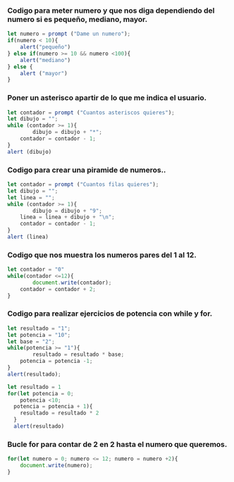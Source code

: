 ### Codigo para meter numero y que nos diga dependiendo del numero si es pequeño, mediano, mayor.
```javascript
let numero = prompt ("Dame un numero");
if(numero < 10){
	alert("pequeño")
} else if(numero >= 10 && numero <100){
	alert("mediano")
} else {
	alert ("mayor")
}
```
### Poner un asterisco apartir de lo que me indica el usuario.
```javascript
let contador = prompt ("Cuantos asteriscos quieres");
let dibujo = "";
while (contador >= 1){
		dibujo = dibujo + "*";
    contador = contador - 1;
}
alert (dibujo)
```
### Codigo para crear una piramide de numeros..
```javascript
let contador = prompt ("Cuantos filas quieres");
let dibujo = "";
let linea = "";
while (contador >= 1){
		dibujo = dibujo + "9";
    linea = linea + dibujo + "\n";
    contador = contador - 1;
}
alert (linea)
```
### Codigo que nos muestra los numeros pares del 1 al 12.
``` javascript
let contador = "0"
while(contador <=12){
		document.write(contador);
    contador = contador + 2;
}
```
### Codigo para realizar ejercicios de potencia con while y for.
``` javascript
let resultado = "1";
let potencia = "10";
let base = "2";
while(potencia >= "1"){
		resultado = resultado * base;
    potencia = potencia -1;
}
alert(resultado);
```
```javascript
let resultado = 1
for(let potencia = 0;
	potencia <10;
  potencia = potencia + 1){
  	resultado = resultado * 2
  }
  alert(resultado)
  ```
### Bucle for para contar de 2 en 2 hasta el numero que queremos.
``` javascript
for(let numero = 0; numero <= 12; numero = numero +2){
	document.write(numero);
}
```
